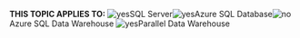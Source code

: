 <Token>**THIS TOPIC APPLIES TO:** ![yes](media/yes.png)SQL Server![yes](media/yes.png)Azure SQL Database![no](media/no.png)Azure SQL Data Warehouse ![yes](media/yes.png)Parallel Data Warehouse </Token>
